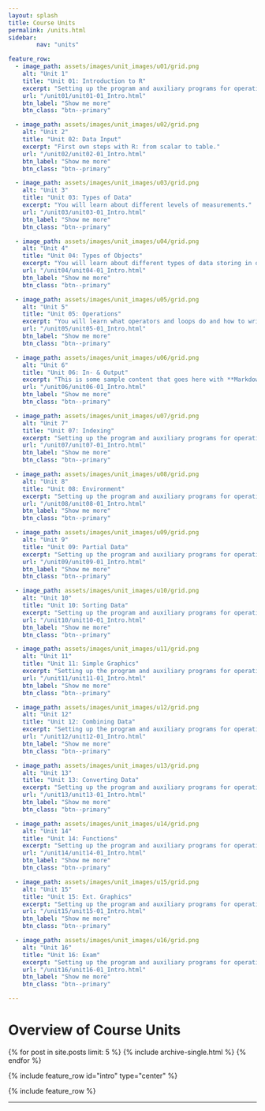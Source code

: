 ```yaml
---
layout: splash
title: Course Units
permalink: /units.html
sidebar:
        nav: "units"

feature_row:
  - image_path: assets/images/unit_images/u01/grid.png
    alt: "Unit 1"
    title: "Unit 01: Introduction to R"
    excerpt: "Setting up the program and auxiliary programs for operating R and introduce a few tools if you get stuck."
    url: "/unit01/unit01-01_Intro.html"
    btn_label: "Show me more"
    btn_class: "btn--primary"

  - image_path: assets/images/unit_images/u02/grid.png
    alt: "Unit 2"
    title: "Unit 02: Data Input"
    excerpt: "First own steps with R: from scalar to table."
    url: "/unit02/unit02-01_Intro.html"
    btn_label: "Show me more"
    btn_class: "btn--primary"

  - image_path: assets/images/unit_images/u03/grid.png
    alt: "Unit 3"
    title: "Unit 03: Types of Data"
    excerpt: "You will learn about different levels of measurements."
    url: "/unit03/unit03-01_Intro.html"
    btn_label: "Show me more"
    btn_class: "btn--primary"

  - image_path: assets/images/unit_images/u04/grid.png
    alt: "Unit 4"
    title: "Unit 04: Types of Objects"
    excerpt: "You will learn about different types of data storing in objects."
    url: "/unit04/unit04-01_Intro.html"
    btn_label: "Show me more"
    btn_class: "btn--primary"

  - image_path: assets/images/unit_images/u05/grid.png
    alt: "Unit 5"
    title: "Unit 05: Operations"
    excerpt: "You will learn what operators and loops do and how to write a if-then-else construct."
    url: "/unit05/unit05-01_Intro.html"
    btn_label: "Show me more"
    btn_class: "btn--primary"

  - image_path: assets/images/unit_images/u06/grid.png
    alt: "Unit 6"
    title: "Unit 06: In- & Output"
    excerpt: "This is some sample content that goes here with **Markdown** formatting."
    url: "/unit06/unit06-01_Intro.html"
    btn_label: "Show me more"
    btn_class: "btn--primary"  

  - image_path: assets/images/unit_images/u07/grid.png
    alt: "Unit 7"
    title: "Unit 07: Indexing"
    excerpt: "Setting up the program and auxiliary programs for operating R and introduce a few tools if you get stuck."
    url: "/unit07/unit07-01_Intro.html"
    btn_label: "Show me more"
    btn_class: "btn--primary"

  - image_path: assets/images/unit_images/u08/grid.png
    alt: "Unit 8"
    title: "Unit 08: Environment"
    excerpt: "Setting up the program and auxiliary programs for operating R and introduce a few tools if you get stuck."
    url: "/unit08/unit08-01_Intro.html"
    btn_label: "Show me more"
    btn_class: "btn--primary"

  - image_path: assets/images/unit_images/u09/grid.png
    alt: "Unit 9"
    title: "Unit 09: Partial Data"
    excerpt: "Setting up the program and auxiliary programs for operating R and introduce a few tools if you get stuck."
    url: "/unit09/unit09-01_Intro.html"
    btn_label: "Show me more"
    btn_class: "btn--primary"

  - image_path: assets/images/unit_images/u10/grid.png
    alt: "Unit 10"
    title: "Unit 10: Sorting Data"
    excerpt: "Setting up the program and auxiliary programs for operating R and introduce a few tools if you get stuck."
    url: "/unit10/unit10-01_Intro.html"
    btn_label: "Show me more"
    btn_class: "btn--primary"

  - image_path: assets/images/unit_images/u11/grid.png
    alt: "Unit 11"
    title: "Unit 11: Simple Graphics"
    excerpt: "Setting up the program and auxiliary programs for operating R and introduce a few tools if you get stuck."
    url: "/unit11/unit11-01_Intro.html"
    btn_label: "Show me more"
    btn_class: "btn--primary"

  - image_path: assets/images/unit_images/u12/grid.png
    alt: "Unit 12"
    title: "Unit 12: Combining Data"
    excerpt: "Setting up the program and auxiliary programs for operating R and introduce a few tools if you get stuck."
    url: "/unit12/unit12-01_Intro.html"
    btn_label: "Show me more"
    btn_class: "btn--primary"

  - image_path: assets/images/unit_images/u13/grid.png
    alt: "Unit 13"
    title: "Unit 13: Converting Data"
    excerpt: "Setting up the program and auxiliary programs for operating R and introduce a few tools if you get stuck."
    url: "/unit13/unit13-01_Intro.html"
    btn_label: "Show me more"
    btn_class: "btn--primary"

  - image_path: assets/images/unit_images/u14/grid.png
    alt: "Unit 14"
    title: "Unit 14: Functions"
    excerpt: "Setting up the program and auxiliary programs for operating R and introduce a few tools if you get stuck."
    url: "/unit14/unit14-01_Intro.html"
    btn_label: "Show me more"
    btn_class: "btn--primary"

  - image_path: assets/images/unit_images/u15/grid.png
    alt: "Unit 15"
    title: "Unit 15: Ext. Graphics"
    excerpt: "Setting up the program and auxiliary programs for operating R and introduce a few tools if you get stuck."
    url: "/unit15/unit15-01_Intro.html"
    btn_label: "Show me more"
    btn_class: "btn--primary"

  - image_path: assets/images/unit_images/u16/grid.png
    alt: "Unit 16"
    title: "Unit 16: Exam"
    excerpt: "Setting up the program and auxiliary programs for operating R and introduce a few tools if you get stuck."
    url: "/unit16/unit16-01_Intro.html"
    btn_label: "Show me more"
    btn_class: "btn--primary"

---
```


# Overview of Course Units

{% for post in site.posts limit: 5 %}
  {% include archive-single.html %}
{% endfor %}

{% include feature_row id="intro" type="center" %}

{% include feature_row %}

---

<!---
your comment goes here
and here
{% include units_page %}
-->

